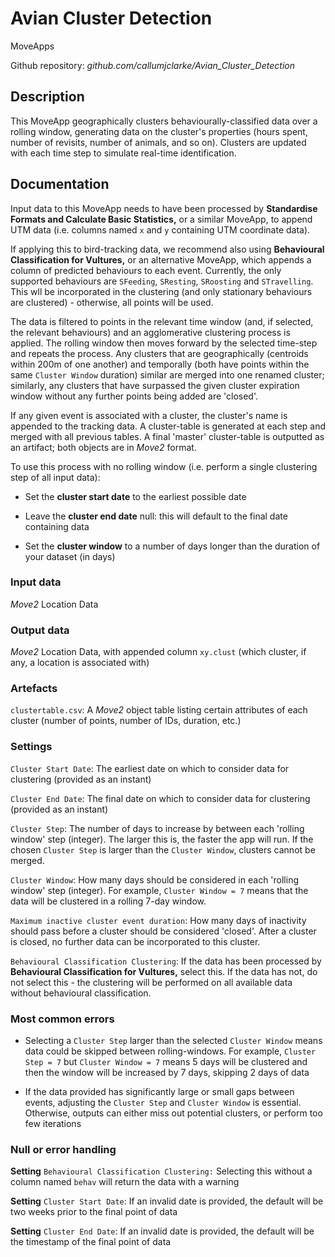 # Avian Cluster Detection

MoveApps

Github repository: *github.com/callumjclarke/Avian_Cluster_Detection*

## Description

This MoveApp geographically clusters behaviourally-classified data over a rolling window, generating data on the cluster's properties (hours spent, number of revisits, number of animals, and so on). Clusters are updated with each time step to simulate real-time identification.

## Documentation

Input data to this MoveApp needs to have been processed by **Standardise Formats and Calculate Basic Statistics,** or a similar MoveApp, to append UTM data (i.e. columns named `x` and `y` containing UTM coordinate data).

If applying this to bird-tracking data, we recommend also using **Behavioural Classification for Vultures,** or an alternative MoveApp, which appends a column of predicted behaviours to each event. Currently, the only supported behaviours are `SFeeding`, `SResting`, `SRoosting` and `STravelling`. This wll be incorporated in the clustering (and only stationary behaviours are clustered) - otherwise, all points will be used.

The data is filtered to points in the relevant time window (and, if selected, the relevant behaviours) and an agglomerative clustering process is applied. The rolling window then moves forward by the selected time-step and repeats the process. Any clusters that are geographically (centroids within 200m of one another) and temporally (both have points within the same `Cluster Window` duration) similar are merged into one renamed cluster; similarly, any clusters that have surpassed the given cluster expiration window without any further points being added are 'closed'.

If any given event is associated with a cluster, the cluster's name is appended to the tracking data. A cluster-table is generated at each step and merged with all previous tables. A final 'master' cluster-table is outputted as an artifact; both objects are in *Move2* format.

To use this process with no rolling window (i.e. perform a single clustering step of all input data):

-   Set the **cluster start date** to the earliest possible date

-   Leave the **cluster end date** null: this will default to the final date containing data

-   Set the **cluster window** to a number of days longer than the duration of your dataset (in days)

### Input data

*Move2* Location Data

### Output data

*Move2* Location Data, with appended column `xy.clust` (which cluster, if any, a location is associated with)

### Artefacts

`clustertable.csv`: A *Move2* object table listing certain attributes of each cluster (number of points, number of IDs, duration, etc.)

### Settings

`Cluster Start Date`: The earliest date on which to consider data for clustering (provided as an instant)

`Cluster End Date`: The final date on which to consider data for clustering (provided as an instant)

`Cluster Step`: The number of days to increase by between each 'rolling window' step (integer). The larger this is, the faster the app will run. If the chosen `Cluster Step` is larger than the `Cluster Window`, clusters cannot be merged.

`Cluster Window`: How many days should be considered in each 'rolling window' step (integer). For example, `Cluster Window = 7` means that the data will be clustered in a rolling 7-day window.

`Maximum inactive cluster event duration`: How many days of inactivity should pass before a cluster should be considered 'closed'. After a cluster is closed, no further data can be incorporated to this cluster.

`Behavioural Classification Clustering`: If the data has been processed by **Behavioural Classification for Vultures,** select this. If the data has not, do not select this - the clustering will be performed on all available data without behavioural classification.

### Most common errors

-   Selecting a `Cluster Step` larger than the selected `Cluster Window` means data could be skipped between rolling-windows. For example, `Cluster Step = 7` but `Cluster Window = 7` means 5 days will be clustered and then the window will be increased by 7 days, skipping 2 days of data

-   If the data provided has significantly large or small gaps between events, adjusting the `Cluster Step` and `Cluster Window` is essential. Otherwise, outputs can either miss out potential clusters, or perform too few iterations

### Null or error handling

**Setting** `Behavioural Classification Clustering:` Selecting this without a column named `behav` will return the data with a warning

**Setting** `Cluster Start Date`: If an invalid date is provided, the default will be two weeks prior to the final point of data

**Setting** `Cluster End Date`: If an invalid date is provided, the default will be the timestamp of the final point of data
